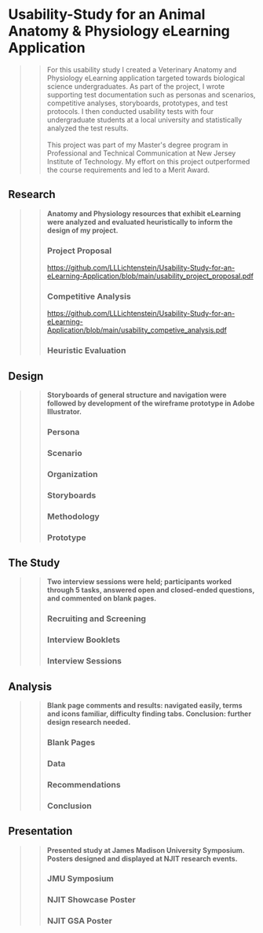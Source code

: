 # Usability-Study for an Animal Anatomy &amp; Physiology eLearning Application
> > For this usability study I created a Veterinary Anatomy and Physiology eLearning application targeted towards biological science undergraduates. As part of the project, I wrote supporting test documentation such as personas and scenarios, competitive analyses, storyboards, prototypes, and test protocols. I then conducted usability tests with four undergraduate students at a local university and statistically analyzed the test results. <br><br>This project was part of my Master's degree program in Professional and Technical Communication at New Jersey Institute of Technology. My effort on this project outperformed the course requirements and led to a Merit Award.
## Research
> > **Anatomy and Physiology resources that exhibit eLearning were analyzed and evaluated heuristically to inform the design of my project.**<br>
> > ### Project Proposal
> > https://github.com/LLLichtenstein/Usability-Study-for-an-eLearning-Application/blob/main/usability_project_proposal.pdf <br>
> > ### Competitive Analysis
> > https://github.com/LLLichtenstein/Usability-Study-for-an-eLearning-Application/blob/main/usability_competive_analysis.pdf <br>
> > ### Heuristic Evaluation
## Design
> > **Storyboards of general structure and navigation were followed by development of the wireframe prototype in Adobe Illustrator.**<br>
> > ### Persona
> > ### Scenario
> > ### Organization
> > ### Storyboards
> > ### Methodology
> > ### Prototype
## The Study
> > **Two interview sessions were held; participants worked through 5 tasks, answered open and closed-ended questions, and commented on blank pages.**<br>
> > ### Recruiting and Screening
> > ### Interview Booklets
> > ### Interview Sessions
## Analysis
> > **Blank page comments and results: navigated easily, terms and icons familiar, difficulty finding tabs. Conclusion: further design research needed.**<br>
> > ### Blank Pages
> > ### Data
> > ### Recommendations
> > ### Conclusion
## Presentation
> > **Presented study at James Madison University Symposium. Posters designed and displayed at NJIT research events.**<br>
> > ### JMU Symposium
> > ### NJIT Showcase Poster
> > ### NJIT GSA Poster
